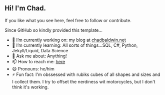 ## Hi! I'm Chad.

If you like what you see here, feel free to follow or contribute.

Since GitHub so kindly provided this template...

- 🔭 I’m currently working on: my blog at [chadbaldwin.net](https://chadbaldwin.net)
- 🌱 I’m currently learning: All sorts of things...SQL, C#, Python, Jekyll/Liquid, Data Science
- 💬 Ask me about: Anything!
- 📫 How to reach me: [here](https://chadbaldwin.net/link)
- 😄 Pronouns: he/him
- ⚡ Fun fact: I'm obssessed with rubiks cubes of all shapes and sizes and I collect them. I try to offset the nerdiness wit motorcycles, but I don't think it's working.
